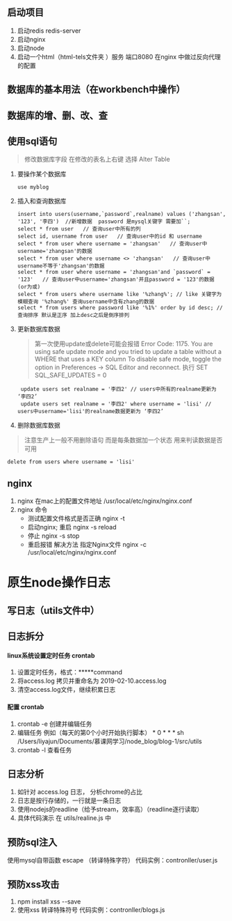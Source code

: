 ## 启动项目
1. 启动redis redis-server
2. 启动nginx
3. 启动node
4. 启动一个html（html-tels文件夹 ）服务 端口8080 在nginx 中做过反向代理的配置
## 数据库的基本用法（在workbench中操作）
## 数据库的增、删、改、查
## 使用sql语句
>修改数据库字段 在修改的表名上右键 选择 Alter Table
1. 要操作某个数据库
    ````
    use myblog
    ````
2. 插入和查询数据库
    ````
    insert into users(username,`password`,realname) values ('zhangsan', '123', '李四')  //新增数据  password 是mysql关键字 需要加``;
    select * from user   // 查询user中所有的列
    select id, username from user   // 查询user中的id 和 username
    select * from user where username = 'zhangsan'   // 查询user中username='zhangsan'的数据
    select * from user where username <> 'zhangsan'   // 查询user中username不等于'zhangsan'的数据
    select * from user where username = 'zhangsan'and `password` = '123'   // 查询user中username='zhangsan'并且password = '123'的数据 (or为或)
    select * from users where username like '%zhang%'; // like 关键字为模糊查询 '%zhang%' 查询username中含有zhang的数据
    select * from users where password like '%1%' order by id desc; // 查询排序 默认是正序 加上desc之后是倒序排列
    ````
3. 更新数据库数据
   > 第一次使用update或delete可能会报错 
   > Error Code: 1175. You are using safe update mode and you tried to update a table without a WHERE that uses a KEY column To disable safe mode, toggle the option in Preferences -> SQL Editor and reconnect.
   > 执行 SET SQL_SAFE_UPDATES = 0

    ````
     update users set realname = '李四2' // users中所有的realname更新为 ‘李四2’
     update users set realname = '李四2' where username = 'lisi' // users中username='lisi'的realname数据更新为 ‘李四2’
    ````  
4. 删除数据库数据
> 注意生产上一般不用删除语句 而是每条数据加一个状态 用来判读数据是否可用
   ````
   delete from users where username = 'lisi'

   ````     
## nginx
1. nginx 在mac上的配置文件地址
 /usr/local/etc/nginx/nginx.conf
2. nginx 命令
   - 测试配置文件格式是否正确 nginx -t
   - 启动nginx; 重启 nginx -s reload
   - 停止 nginx -s stop
   - 重启报错 解决方法  指定Nginx文件  nginx -c /usr/local/etc/nginx/nginx.conf


# 原生node操作日志


## 写日志（utils文件中）


## 日志拆分

  #### linux系统设置定时任务 crontab
  1. 设置定时任务，格式：*****command
  2. 将access.log 拷贝并重命名为 2019-02-10.access.log
  3. 清空access.log文件，继续积累日志
  #### 配置 crontab
  1. crontab -e 创建并编辑任务
  2. 编辑任务 例如（每天的第0个小时开始执行脚本） * 0 * * * sh /Users/liyajun/Documents/慕课网学习/node_blog/blog-1/src/utils
  2. crontab -l 查看任务


## 日志分析
  1. 如针对 access.log 日志， 分析chrome的占比
  2. 日志是按行存储的，一行就是一条日志
  3. 使用nodejs的readline（给予stream，效率高）（readline逐行读取）
  4. 具体代码演示 在 utils/realine.js 中


  ## 预防sql注入
   使用mysql自带函数 escape （转译特殊字符）
   代码实例：contronller/user.js

  ## 预防xss攻击
  1. npm install xss --save  
  2. 使用xss 转译特殊符号
  代码实例：contronller/blogs.js
